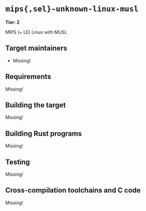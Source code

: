 # `mips{,sel}-unknown-linux-musl`

**Tier: 2**

MIPS (+ LE) Linux with MUSL

## Target maintainers

- Missing!

## Requirements

Missing!

## Building the target

Missing!

## Building Rust programs

Missing!

## Testing

Missing!

## Cross-compilation toolchains and C code

Missing!
